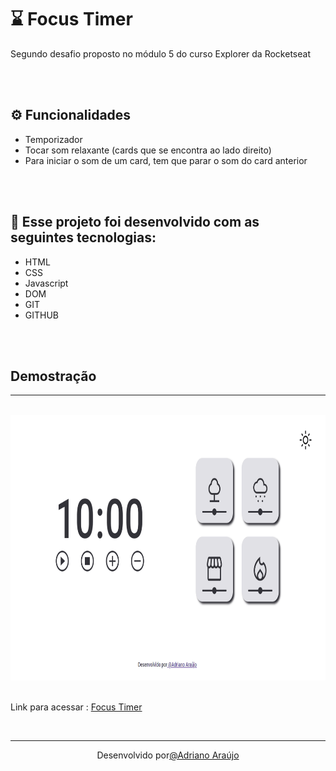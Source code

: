 # ⌛ Focus Timer

Segundo desafio proposto no módulo 5 do curso Explorer da Rocketseat

<br>
<br>

## ⚙️ Funcionalidades

- Temporizador
- Tocar som relaxante (cards que se encontra ao lado direito)
- Para iniciar o som de um card, tem que parar o som do card anterior

<br>
<br>

## 🚀 Esse projeto foi desenvolvido com as seguintes tecnologias: 

- HTML
- CSS
- Javascript
- DOM
- GIT
- GITHUB
<br>
<br>

## Demostração 
<hr>
<br>
<div align="center" >
  <img src="./.github/FocusTimer.gif" alt="demo-web" height="425">
  
</div>
<br>

Link para acessar :  <a href= "https://adriannoarraujo.github.io/Focus-Timer-/" target="_blank"> Focus Timer </a> 
</div>
<br>

<hr>
<div align="center">
Desenvolvido por<a  href="https://adriannoarraujo.github.io/Contacts-Links/" target="_blank">@Adriano Araújo </a>
</div>